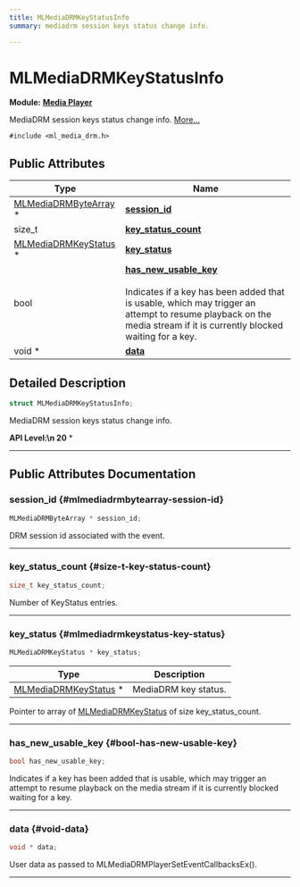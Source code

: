 ```yaml
---
title: MLMediaDRMKeyStatusInfo
summary: mediadrm session keys status change info. 

---
```


# MLMediaDRMKeyStatusInfo

**Module:** **[Media Player](/api-ref/api/Modules/group___media_player/group___media_player.md)**



MediaDRM session keys status change info.  [More...](#detailed-description)


`#include <ml_media_drm.h>`

## Public Attributes

| Type           | Name           |
| -------------- | -------------- |
| [MLMediaDRMByteArray](/api-ref/api/Modules/group___media_player/struct_m_l_media_d_r_m_byte_array.md) * | **[session_id](/api-ref/api/Modules/group___media_player/struct_m_l_media_d_r_m_key_status_info.md#mlmediadrmbytearray-session-id)**  |
| size_t | **[key_status_count](/api-ref/api/Modules/group___media_player/struct_m_l_media_d_r_m_key_status_info.md#size-t-key-status-count)**  |
| [MLMediaDRMKeyStatus](/api-ref/api/Modules/group___media_player/struct_m_l_media_d_r_m_key_status.md) * | **[key_status](/api-ref/api/Modules/group___media_player/struct_m_l_media_d_r_m_key_status_info.md#mlmediadrmkeystatus-key-status)**  |
| bool | **[has_new_usable_key](/api-ref/api/Modules/group___media_player/struct_m_l_media_d_r_m_key_status_info.md#bool-has-new-usable-key)** <br></br>Indicates if a key has been added that is usable, which may trigger an attempt to resume playback on the media stream if it is currently blocked waiting for a key.  |
| void * | **[data](/api-ref/api/Modules/group___media_player/struct_m_l_media_d_r_m_key_status_info.md#void-data)**  |

## Detailed Description

```cpp
struct MLMediaDRMKeyStatusInfo;
```

MediaDRM session keys status change info. 




**API Level:\n 20**
  * 




-----------
## Public Attributes Documentation

### session_id {#mlmediadrmbytearray-session-id}

```cpp
MLMediaDRMByteArray * session_id;
```


DRM session id associated with the event. 





-----------

### key_status_count {#size-t-key-status-count}

```cpp
size_t key_status_count;
```


Number of KeyStatus entries. 





-----------

### key_status {#mlmediadrmkeystatus-key-status}

```cpp
MLMediaDRMKeyStatus * key_status;
```



| Type | Description |
|--|--|
| [MLMediaDRMKeyStatus](/api-ref/api/Modules/group___media_player/struct_m_l_media_d_r_m_key_status.md) * | MediaDRM key status.  |


Pointer to array of [MLMediaDRMKeyStatus](/api-ref/api/Modules/group___media_player/struct_m_l_media_d_r_m_key_status.md) of size key_status_count. 





-----------

### has_new_usable_key {#bool-has-new-usable-key}

```cpp
bool has_new_usable_key;
```

Indicates if a key has been added that is usable, which may trigger an attempt to resume playback on the media stream if it is currently blocked waiting for a key. 





-----------

### data {#void-data}

```cpp
void * data;
```


User data as passed to MLMediaDRMPlayerSetEventCallbacksEx(). 





-----------

